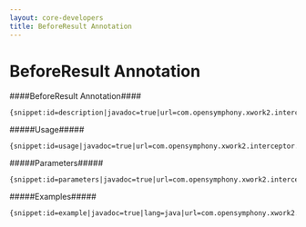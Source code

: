 ```yaml
---
layout: core-developers
title: BeforeResult Annotation
---
```


# BeforeResult Annotation

####BeforeResult Annotation####



~~~~~~~
{snippet:id=description|javadoc=true|url=com.opensymphony.xwork2.interceptor.annotations.BeforeResult}
~~~~~~~

#####Usage#####



~~~~~~~
{snippet:id=usage|javadoc=true|url=com.opensymphony.xwork2.interceptor.annotations.BeforeResult}
~~~~~~~

#####Parameters#####



~~~~~~~
{snippet:id=parameters|javadoc=true|url=com.opensymphony.xwork2.interceptor.annotations.BeforeResult}
~~~~~~~

#####Examples#####



~~~~~~~
{snippet:id=example|javadoc=true|lang=java|url=com.opensymphony.xwork2.interceptor.annotations.BeforeResult}
~~~~~~~
